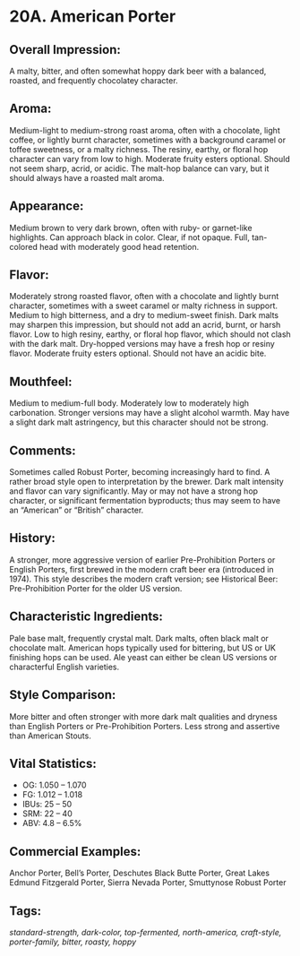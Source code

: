 # 20A. American Porter

## Overall Impression: 

A malty, bitter, and often somewhat hoppy dark beer with a balanced, roasted, and frequently chocolatey character.

## Aroma: 

Medium-light to medium-strong roast aroma, often with a chocolate, light coffee, or lightly burnt character, sometimes with a background caramel or toffee sweetness, or a malty richness. The resiny, earthy, or floral hop character can vary from low to high. Moderate fruity esters optional. Should not seem sharp, acrid, or acidic. The malt-hop balance can vary, but it should always have a roasted malt aroma.

## Appearance: 

Medium brown to very dark brown, often with ruby- or garnet-like highlights. Can approach black in color. Clear, if not opaque. Full, tan-colored head with moderately good head retention.

## Flavor: 

Moderately strong roasted flavor, often with a chocolate and lightly burnt character, sometimes with a sweet caramel or malty richness in support. Medium to high bitterness, and a dry to medium-sweet finish. Dark malts may sharpen this impression, but should not add an acrid, burnt, or harsh flavor. Low to high resiny, earthy, or floral hop flavor, which should not clash with the dark malt. Dry-hopped versions may have a fresh hop or resiny flavor. Moderate fruity esters optional. Should not have an acidic bite.

## Mouthfeel: 

Medium to medium-full body. Moderately low to moderately high carbonation. Stronger versions may have a slight alcohol warmth. May have a slight dark malt astringency, but this character should not be strong.  

## Comments: 

Sometimes called Robust Porter, becoming increasingly hard to find. A rather broad style open to interpretation by the brewer. Dark malt intensity and flavor can vary significantly. May or may not have a strong hop character, or significant fermentation byproducts; thus may seem to have an “American” or “British” character.

## History: 

A stronger, more aggressive version of earlier Pre-Prohibition Porters or English Porters, first brewed in the modern craft beer era (introduced in 1974). This style describes the modern craft version; see Historical Beer: Pre-Prohibition Porter for the older US version. 

## Characteristic Ingredients: 

Pale base malt, frequently crystal malt. Dark malts, often black malt or chocolate malt. American hops typically used for bittering, but US or UK finishing hops can be used. Ale yeast can either be clean US versions or characterful English varieties.

## Style Comparison: 

More bitter and often stronger with more dark malt qualities and dryness than English Porters or Pre-Prohibition Porters. Less strong and assertive than American Stouts.

## Vital Statistics:	

- OG:	1.050 – 1.070
- FG:	1.012 – 1.018
- IBUs:	25 – 50	
- SRM:	22 – 40	
- ABV:	4.8 – 6.5%

## Commercial Examples: 

Anchor Porter, Bell’s Porter, Deschutes Black Butte Porter, Great Lakes Edmund Fitzgerald Porter, Sierra Nevada Porter, Smuttynose Robust Porter

## Tags: 

_standard-strength, dark-color, top-fermented, north-america, craft-style, porter-family, bitter, roasty, hoppy_
